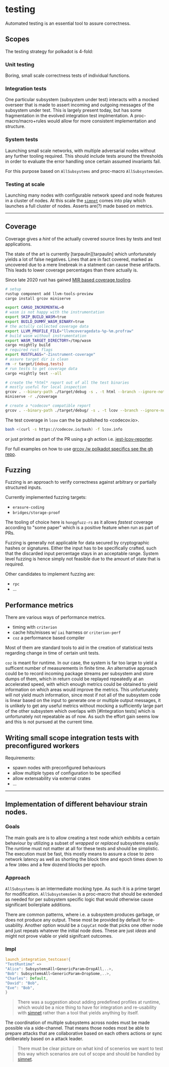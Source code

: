 # testing

Automated testing is an essential tool to assure correctness.

## Scopes

The testing strategy for polkadot is 4-fold:

### Unit testing

Boring, small scale correctness tests of individual functions.

### Integration tests

One particular subsystem (subsystem under test) interacts with a
mocked overseer that is made to assert incoming and outgoing messages
of the subsystem under test.
This is largely present today, but has some fragmentation in the evolved
integration test implmentation. A proc-macro/macro+rules would allow
for more consistent implementation and structure.

### System tests

Launching small scale networks, with multiple adversarial nodes without any further tooling required.
This should include tests around the thresholds in order to evaluate the error handling once certain
assumed invariants fail.

For this purpose based on `AllSubsystems` and proc-macro `AllSubsystemsGen`.

### Testing at scale

Launching many nodes with configurable network speed and node features in a cluster of nodes.
At this scale the [`simnet`][simnet] comes into play which launches a full cluster of nodes.
Asserts are(?) made based on metrics.

---

## Coverage

Coverage gives a _hint_ of the actually covered source lines by tests and test applications.

The state of the art is currently [tarpaulin][tarpaulin] which unfortunately yields a
lot of false negatives. Lines that are in fact covered, marked as uncovered due to a mere linebreak in a statment can cause these artifacts. This leads to
lower coverage percentages than there actually is.

Since late 2020 rust has gained [MIR based coverage tooling](
https://blog.rust-lang.org/inside-rust/2020/11/12/source-based-code-coverage.html).

```sh
# setup
rustup component add llvm-tools-preview
cargo install grcov miniserve

export CARGO_INCREMENTAL=0
# wasm is not happy with the instrumentation
export SKIP_BUILD_WASM=true
export BUILD_DUMMY_WASM_BINARY=true
# the actully collected coverage data
export LLVM_PROFILE_FILE="llvmcoveragedata-%p-%m.profraw"
# build wasm without instrumentation
export WASM_TARGET_DIRECTORY=/tmp/wasm
cargo +nightly build
# required rust flags
export RUSTFLAGS="-Zinstrument-coverage"
# assure target dir is clean
rm -r target/{debug,tests}
# run tests to get coverage data
cargo +nightly test --all

# create the *html* report out of all the test binaries
# mostly useful for local inspection
grcov . --binary-path ./target/debug -s . -t html --branch --ignore-not-existing -o ./coverage/
miniserve -r ./coverage

# create a *codecov* compatible report
grcov . --binary-path ./target/debug/ -s . -t lcov --branch --ignore-not-existing --ignore "/*" -o lcov.info
```

The test coverage in `lcov` can the be published to <codecov.io>.

```sh
bash <(curl -s https://codecov.io/bash) -f lcov.info
```

or just printed as part of the PR using a gh action i.e. [jest-lcov-reporter](https://github.com/marketplace/actions/jest-lcov-reporter).

For full examples on how to use [grcov /w polkadot specifics see the gh repo](https://github.com/mozilla/grcov#coverallscodecov-output).

## Fuzzing

Fuzzing is an approach to verify correctness against arbitrary or partially structured inputs.

Currently implemented fuzzing targets:

* `erasure-coding`
* `bridges/storage-proof`

The tooling of choice here is `honggfuzz-rs` as it allows _fastest_ coverage according to "some paper" which is a positive feature when run as part of PRs.

Fuzzing is generally not applicable for data secured by cryptographic hashes or signatures. Either the input has to be specifically crafted, such that the discarded input
percentage stays in an acceptable range.
System level fuzzing is hence simply not feasible due to the amount of state that is required.

Other candidates to implement fuzzing are:

* `rpc`
* ...

## Performance metrics

There are various ways of performance metrics.

* timing with `criterion`
* cache hits/misses w/ `iai` harness or `criterion-perf`
* `coz` a performance based compiler

Most of them are standard tools to aid in the creation of statistical tests regarding change in time of certain unit tests.

`coz` is meant for runtime. In our case, the system is far too large to yield a sufficent number of measurements in finite time.
An alternative approach could be to record incoming package streams per subsystem and store dumps of them, which in return could be replayed repeatedly at an
accelerated speed, with which enough metrics could be obtained to yield
information on which areas would improve the metrics.
This unfortunately will not yield much information, since most if not all of the subsystem code is linear based on the input to generate one or multiple output messages, it is unlikely to get any useful metrics without mocking a sufficiently large part of the other subsystem which overlaps with [#Integration tests] which is unfortunately not repeatable as of now.
As such the effort gain seems low and this is not pursued at the current time.

## Writing small scope integration tests with preconfigured workers

Requirements:

* spawn nodes with preconfigured behaviours
* allow multiple types of configuration to be specified
* allow extensability via external crates
* ...

---


## Implementation of different behaviour strain nodes.

### Goals

The main goals are is to allow creating a test node which
exhibits a certain behaviour by utilizing a subset of _wrapped_ or _replaced_ subsystems easily.
The runtime must not matter at all for these tests and should be simplistic.
The execution must be fast, this mostly means to assure a close to zero network latency as
well as shorting the block time and epoch times down to a few `100ms` and a few dozend blocks per epoch.

### Approach

`AllSubsystems` is an intermediate mocking type. As such it is a prime target for modification.
`AllSubsystemsGen` is a proc-macro that should be extended as needed for per subsystem specific
logic that would otherwise cause significant boilerplate additions.

There are common patterns, where i.e. a subsystem produces garbage, or does not produce any output.
These most be provided by default for re-usability. Another option would be a `CopyCat` node that
picks one other node and just repeats whatever the initial node does. These are just _ideas_
and might not prove viable or yield signifcant outcomes.

### Impl

```rust
launch_integration_testcase!{
"TestRuntime" =>
"Alice": SubsystemsAll<GenericParam=DropAll,..>,
"Bob": SubsystemsAll<GenericParam=DropSome,..>,
"Charles": Default,
"David": "Bob",
"Eve": "Bob",
}
```

> There was a suggestion about adding predefined profiles at runtime,
> which would be a nice thing to have for integration and re-usability
> with [simnet][simnet] rather than a tool that yields anything by itself.

The coordination of multiple subsystems across nodes must be made possible via
a side-channel. That means those nodes most be able to prepare attacks that
are collaborative based on each others actions or sync deliberately based on a
attack leader.

> There must be clear picture on what kind of
> scenerios we want to test this way which scenarios
> are out of scope and should be handled by [simnet][simnet].


[simnet]: https://github.com/paritytech/simnet_scripts
